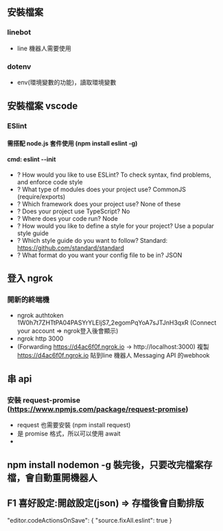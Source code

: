 ## 安裝檔案
### linebot
* line 機器人需要使用
  
### dotenv
* env(環境變數的功能)，讀取環境變數
  
## 安裝檔案 vscode
### ESlint
#### 需搭配 node.js 套件使用 (npm install eslint -g)
#### cmd: eslint --init
* ? How would you like to use ESLint? To check syntax, find problems, and enforce code style
* ? What type of modules does your project use? CommonJS (require/exports)
* ? Which framework does your project use? None of these
* ? Does your project use TypeScript? No
* ? Where does your code run? Node
* ? How would you like to define a style for your project? Use a popular style guide
* ? Which style guide do you want to follow? Standard: https://github.com/standard/standard
* ? What format do you want your config file to be in? JSON
  
## 登入 ngrok
### 開新的終端機
* ngrok authtoken 1W0h7t7ZHTtPA04PASYrYLEljS7_2egomPqYoA7sJTJnH3qxR (Connect your account => ngrok登入後會顯示)
* ngrok http 3000
* (Forwarding   https://d4ac6f0f.ngrok.io -> http://localhost:3000) 複製 https://d4ac6f0f.ngrok.io 貼到line 機器人 Messaging API 的webhook

## 串 api
### 安裝 request-promise (https://www.npmjs.com/package/request-promise)
* request 也需要安裝 (npm install request)
* 是 promise 格式，所以可以使用 await
* 

## npm install nodemon -g 裝完後，只要改完檔案存檔，會自動重開機器人
## F1 喜好設定:開啟設定(json)  => 存檔後會自動排版
"editor.codeActionsOnSave": {
    "source.fixAll.eslint": true
}